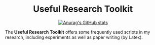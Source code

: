 <div align="center">

# Useful Research Toolkit

[![Anurag's GitHub stats](https://github-readme-stats.vercel.app/api?username=byby221b&count_private=true&show_icons=true)](https://github.com/byby221b/UsefulScripts)
</div>

The **Useful Research Toolkit** offers some frequently used scripts in my research, including experiments as well as paper writing (by Latex).




